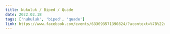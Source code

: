 ```yaml
---
title: Nukuluk / Biped / Quade
date: 2022.02.18
tags: ['nukuluk', 'biped', 'quade']
link: https://www.facebook.com/events/633093571390824/?acontext=%7B%22ref%22%3A%2252%22%2C%22action_history%22%3A%22[%7B%5C%22surface%5C%22%3A%5C%22share_link%5C%22%2C%5C%22mechanism%5C%22%3A%5C%22share_link%5C%22%2C%5C%22extra_data%5C%22%3A%7B%5C%22invite_link_id%5C%22%3A313316527070273%7D%7D]%22%7D
---
```

